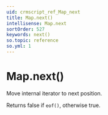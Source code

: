 ```yaml
---
uid: crmscript_ref_Map_next
title: Map.next()
intellisense: Map.next
sortOrder: 527
keywords: next()
so.topic: reference
so.yml: 1
---
```


# Map.next()

Move internal iterator to next position.

Returns false if `eof()`, otherwise true.
